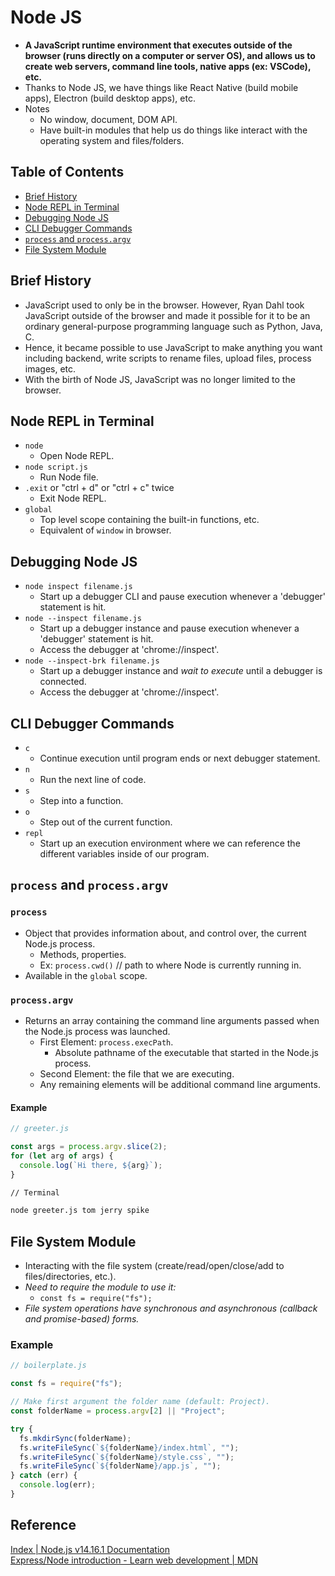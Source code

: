 # Node JS
- **A JavaScript runtime environment that executes outside of the browser (runs directly on a computer or server OS), and allows us to create web servers, command line tools, native apps (ex: VSCode), etc.**
- Thanks to Node JS, we have things like React Native (build mobile apps), Electron (build desktop apps), etc.
- Notes
  - No window, document, DOM API.
  - Have built-in modules that help us do things like interact with the operating system and files/folders.

## Table of Contents
- [Brief History](#brief-history)
- [Node REPL in Terminal](#node-repl-in-terminal)
- [Debugging Node JS](#debugging-node-js)
- [CLI Debugger Commands](#cli-debugger-commands)
- [`process` and `process.argv`](#process-and-processargv)
- [File System Module](#file-system-module)

## Brief History
- JavaScript used to only be in the browser. However, Ryan Dahl took JavaScript outside of the browser and made it possible for it to be an ordinary general-purpose programming language such as Python, Java, C.
- Hence, it became possible to use JavaScript to make anything you want including backend, write scripts to rename files, upload files, process images, etc.
- With the birth of Node JS, JavaScript was no longer limited to the browser.

## Node REPL in Terminal
- `node`
  - Open Node REPL.
- `node script.js`
  - Run Node file.
- `.exit` or "ctrl + d" or "ctrl + c" twice
  - Exit Node REPL.
- `global`
  - Top level scope containing the built-in functions, etc.
  - Equivalent of `window` in browser.

## Debugging Node JS
- `node inspect filename.js`
  - Start up a debugger CLI and pause execution whenever a 'debugger' statement is hit.
- `node --inspect filename.js`
  - Start up a debugger instance and pause execution whenever a 'debugger' statement is hit.
  - Access the debugger at 'chrome://inspect'.
- `node --inspect-brk filename.js`
  - Start up a debugger instance and *wait to execute* until a debugger is connected.
  - Access the debugger at 'chrome://inspect'.

## CLI Debugger Commands
- `c`
  - Continue execution until program ends or next debugger statement.
- `n`
  - Run the next line of code.
- `s`
  - Step into a function.
- `o`
  - Step out of the current function.
- `repl`
  - Start up an execution environment where we can reference the different variables inside of our program.

## `process` and `process.argv`
### `process`
- Object that provides information about, and control over, the current Node.js process.
  - Methods, properties.
  - Ex: `process.cwd()` // path to where Node is currently running in.
- Available in the `global` scope.
### `process.argv`
- Returns an array containing the command line arguments passed when the Node.js process was launched.
  - First Element: `process.execPath`.
    - Absolute pathname of the executable that started in the Node.js process.
  - Second Element: the file that we are executing.
  - Any remaining elements will be additional command line arguments.
#### Example
```js
// greeter.js

const args = process.argv.slice(2);
for (let arg of args) {
  console.log(`Hi there, ${arg}`);
}
```
```zsh
// Terminal

node greeter.js tom jerry spike
```

## File System Module
- Interacting with the file system (create/read/open/close/add to files/directories, etc.).
- *Need to require the module to use it:*
  - `const fs = require("fs");`
- *File system operations have synchronous and asynchronous (callback and promise-based) forms.*
### Example
```js
// boilerplate.js

const fs = require("fs");

// Make first argument the folder name (default: Project).
const folderName = process.argv[2] || "Project";

try {
  fs.mkdirSync(folderName);
  fs.writeFileSync(`${folderName}/index.html`, "");
  fs.writeFileSync(`${folderName}/style.css`, "");
  fs.writeFileSync(`${folderName}/app.js`, "");
} catch (err) {
  console.log(err);
}
```

## Reference
[Index | Node.js v14.16.1 Documentation](https://nodejs.org/dist/latest-v14.x/docs/api/)  
[Express/Node introduction - Learn web development | MDN](https://developer.mozilla.org/en-US/docs/Learn/Server-side/Express_Nodejs/Introduction)
